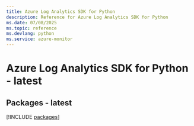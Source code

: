 ```yaml
---
title: Azure Log Analytics SDK for Python
description: Reference for Azure Log Analytics SDK for Python
ms.date: 07/08/2025
ms.topic: reference
ms.devlang: python
ms.service: azure-monitor
---
```

# Azure Log Analytics SDK for Python - latest
## Packages - latest
[!INCLUDE [packages](log-analytics-index.md)]